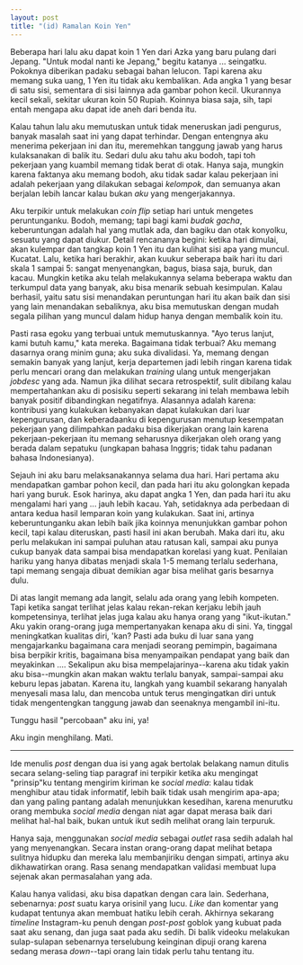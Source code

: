```yaml
---
layout: post
title: "(id) Ramalan Koin Yen"
---
```


Beberapa hari lalu aku dapat koin 1 Yen dari Azka yang baru pulang dari Jepang. "Untuk modal nanti ke Jepang," begitu katanya ... seingatku. Pokoknya diberikan padaku sebagai bahan lelucon. Tapi karena aku memang suka uang, 1 Yen itu tidak aku kembalikan. Ada angka 1 yang besar di satu sisi, sementara di sisi lainnya ada gambar pohon kecil. Ukurannya kecil sekali, sekitar ukuran koin 50 Rupiah. Koinnya biasa saja, sih, tapi entah mengapa aku dapat ide aneh dari benda itu.

Kalau tahun lalu aku memutuskan untuk tidak meneruskan jadi pengurus, banyak masalah saat ini yang dapat terhindar. Dengan entengnya aku menerima pekerjaan ini dan itu, meremehkan tanggung jawab yang harus kulaksanakan di balik itu. Sedari dulu aku tahu aku bodoh, tapi toh pekerjaan yang kuambil memang tidak berat di otak. Hanya saja, mungkin karena faktanya aku memang bodoh, aku tidak sadar kalau pekerjaan ini adalah pekerjaan yang dilakukan sebagai *kelompok*, dan semuanya akan berjalan lebih lancar kalau bukan *aku* yang mengerjakannya.

Aku terpikir untuk melakukan *coin flip* setiap hari untuk mengetes peruntunganku. Bodoh, memang; tapi bagi kami *budak gacha*, keberuntungan adalah hal yang mutlak ada, dan bagiku dan otak konyolku, sesuatu yang dapat diukur. Detail rencananya begini: ketika hari dimulai, akan kulempar dan tangkap koin 1 Yen itu dan kulihat sisi apa yang muncul. Kucatat. Lalu, ketika hari berakhir, akan kuukur seberapa baik hari itu dari skala 1 sampai 5: sangat menyenangkan, bagus, biasa saja, buruk, dan kacau. Mungkin ketika aku telah melakukannya selama beberapa waktu dan terkumpul data yang banyak, aku bisa menarik sebuah kesimpulan. Kalau berhasil, yaitu satu sisi menandakan peruntungan hari itu akan baik dan sisi yang lain menandakan sebaliknya, aku bisa memutuskan dengan mudah segala pilihan yang muncul dalam hidup hanya dengan membalik koin itu.

Pasti rasa egoku yang terbuai untuk memutuskannya. "Ayo terus lanjut, kami butuh kamu," kata mereka. Bagaimana tidak terbuai? Aku memang dasarnya orang minim guna; aku suka divalidasi. Ya, memang dengan semakin banyak yang lanjut, kerja departemen jadi lebih ringan karena tidak perlu mencari orang dan melakukan *training* ulang untuk mengerjakan *jobdesc* yang ada. Namun jika dilihat secara retrospektif, sulit dibilang kalau mempertahankan aku di posisiku seperti sekarang ini telah membawa lebih banyak positif dibandingkan negatifnya. Alasannya adalah karena: kontribusi yang kulakukan kebanyakan dapat kulakukan dari luar kepengurusan, dan keberadaanku di kepengurusan menutup kesempatan pekerjaan yang dilimpahkan padaku bisa dikerjakan orang lain karena pekerjaan-pekerjaan itu memang seharusnya dikerjakan oleh orang yang berada dalam sepatuku (ungkapan bahasa Inggris; tidak tahu padanan bahasa Indonesianya).

Sejauh ini aku baru melaksanakannya selama dua hari. Hari pertama aku mendapatkan gambar pohon kecil, dan pada hari itu aku golongkan kepada hari yang buruk. Esok harinya, aku dapat angka 1 Yen, dan pada hari itu aku mengalami hari yang ... jauh lebih kacau. Yah, setidaknya ada perbedaan di antara kedua hasil lemparan koin yang kulakukan. Saat ini, artinya keberuntunganku akan lebih baik jika koinnya menunjukkan gambar pohon kecil, tapi kalau diteruskan, pasti hasil ini akan berubah. Maka dari itu, aku perlu melakukan ini sampai puluhan atau ratusan kali, sampai aku punya cukup banyak data sampai bisa mendapatkan korelasi yang kuat. Penilaian hariku yang hanya dibatas menjadi skala 1-5 memang terlalu sederhana, tapi memang sengaja dibuat demikian agar bisa melihat garis besarnya dulu.

Di atas langit memang ada langit, selalu ada orang yang lebih kompeten. Tapi ketika sangat terlihat jelas kalau rekan-rekan kerjaku lebih jauh kompetensinya, terlihat jelas juga kalau aku hanya orang yang "ikut-ikutan." Aku yakin orang-orang juga mempertanyakan kenapa aku di sini. Ya, tinggal meningkatkan kualitas diri, 'kan? Pasti ada buku di luar sana yang mengajarkanku bagaimana cara menjadi seorang pemimpin, bagaimana bisa berpikir kritis, bagaimana bisa menyampaikan pendapat yang baik dan meyakinkan .... Sekalipun aku bisa mempelajarinya--karena aku tidak yakin aku bisa--mungkin akan makan waktu terlalu banyak, sampai-sampai aku keburu lepas jabatan. Karena itu, langkah yang kuambil sekarang hanyalah menyesali masa lalu, dan mencoba untuk terus mengingatkan diri untuk tidak mengentengkan tanggung jawab dan seenaknya mengambil ini-itu.

Tunggu hasil "percobaan" aku ini, ya!

Aku ingin menghilang. Mati.

---

Ide menulis *post* dengan dua isi yang agak bertolak belakang namun ditulis secara selang-seling tiap paragraf ini terpikir ketika aku mengingat "prinsip"ku tentang mengirim kiriman ke *social media*: kalau tidak menghibur atau tidak informatif, lebih baik tidak usah mengirim apa-apa; dan yang paling pantang adalah menunjukkan kesedihan, karena menurutku orang membuka *social media* dengan niat agar dapat merasa baik dari melihat hal-hal baik, bukan untuk ikut sedih melihat orang lain terpuruk.

Hanya saja, menggunakan *social media* sebagai *outlet* rasa sedih adalah hal yang menyenangkan. Secara instan orang-orang dapat melihat betapa sulitnya hidupku dan mereka lalu membanjiriku dengan simpati, artinya aku dikhawatirkan orang. Rasa senang mendapatkan validasi membuat lupa sejenak akan permasalahan yang ada.

Kalau hanya validasi, aku bisa dapatkan dengan cara lain. Sederhana, sebenarnya: *post* suatu karya orisinil yang lucu. *Like* dan komentar yang kudapat tentunya akan membuat hatiku lebih cerah. Akhirnya sekarang *timeline* Instagram-ku penuh dengan *post-post* goblok yang kubuat pada saat aku senang, dan juga saat pada aku sedih. Di balik videoku melakukan sulap-sulapan sebenarnya terselubung keinginan dipuji orang karena sedang merasa *down*--tapi orang lain tidak perlu tahu tentang itu.
